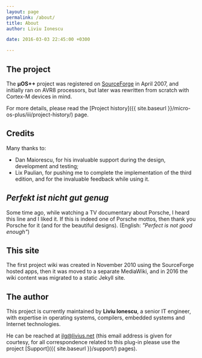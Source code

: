 ```yaml
---
layout: page
permalink: /about/
title: About
author: Liviu Ionescu

date: 2016-03-03 22:45:00 +0300

---
```


## The project

The **µOS++** project was registered on [SourceForge](http://sourceforge.net/projects/micro-os-plus/) in April 2007, and initially ran on AVR8 processors, but later was rewritten from scratch with Cortex-M devices in mind.

For more details, please read the [Project history]({{ site.baseurl }}/micro-os-plus/iii/project-history/) page.

## Credits

Many thanks to:

  * Dan Maiorescu, for his invaluable support during the design, development and testing;
  * Lix Paulian, for pushing me to complete the implementation of the third edition, and for the invaluable feedback while using it.

## _Perfekt ist nicht gut genug_

Some time ago, while watching a TV documentary about Porsche, I heard this line and I liked it. If this is indeed one of Porsche mottos, then thank you Porsche for it (and for the beautiful designs). (English: _"Perfect is not good enough"_)

## This site

The first project wiki was created in November 2010 using the SourceForge hosted apps, then it was moved to a separate MediaWiki, and in 2016 the wiki content was migrated to a static Jekyll site.

## The author

This project is currently maintained by **Liviu Ionescu**, a senior IT engineer, with expertise in operating systems, compilers, embedded systems and Internet technologies.

He can be reached at [ilg@livius.net](mailto:ilg@livius.net) (this email address is given for courtesy, for all correspondence related to this plug-in please use the project [Support]({{ site.baseurl }}/support/) pages).
